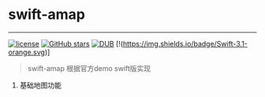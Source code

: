 # swift-amap
---- 
[![license](https://img.shields.io/github/license/elemefe/vue-amap.svg?style=flat-square)](https://github.com/ElemeFE/vue-amap)
[![GitHub stars](https://img.shields.io/github/stars/elemefe/vue-amap.svg?style=social&label=Star)](https://github.com/ElemeFE/vue-amap)
[![DUB](https://img.shields.io/dub/l/vibe-d.svg)]()
[!(https://img.shields.io/badge/Swift-3.1-orange.svg)]

> swift-amap 根据官方demo swift版实现
1. 基础地图功能
